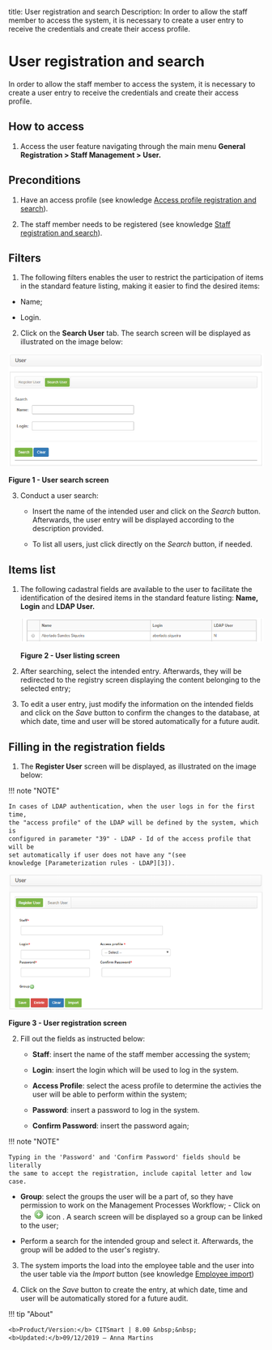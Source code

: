title: User registration and search
Description: In order to allow the staff member to access the system, it is necessary to create a user entry to receive the credentials and create their access profile.

# User registration and search

In order to allow the staff member to access the system, it is necessary to
create a user entry to receive the credentials and create their access profile.

How to access
-------------

1.  Access the user feature navigating through the main menu **General
    Registration > Staff Management > User.**

Preconditions
-------------

1.  Have an access profile (see knowledge [Access profile registration and
    search][1]).

2.  The staff member needs to be registered (see knowledge [Staff registration
    and
    search][2]).

Filters
-------

1.  The following filters enables the user to restrict the participation of
    items in the standard feature listing, making it easier to find the desired
    items:

   - Name;

   - Login.

2.  Click on the **Search User** tab. The search screen will be displayed as
    illustrated on the image below:

![Criar](images/user-1.png)

**Figure 1 - User search screen**

3.  Conduct a user search:

    - Insert the name of the intended user and click on the *Search* button.
    Afterwards, the user entry will be displayed according to the description
    provided.

    - To list all users, just click directly on the *Search* button, if needed.

Items list
----------

1.  The following cadastral fields are available to the user to facilitate the
    identification of the desired items in the standard feature listing: **Name,
    Login** and **LDAP User.**

    ![Criar](images/user-2.png)

     **Figure 2 - User listing screen**

2.  After searching, select the intended entry. Afterwards, they will be
    redirected to the registry screen displaying the content belonging to the
    selected entry;

3.  To edit a user entry, just modify the information on the intended fields and
    click on the *Save* button to confirm the changes to the database, at which
    date, time and user will be stored automatically for a future audit.

Filling in the registration fields
----------------------------------

1.  The **Register User** screen will be displayed, as illustrated on the image
    below:

!!! note "NOTE"

    In cases of LDAP authentication, when the user logs in for the first time,
    the "access profile" of the LDAP will be defined by the system, which is
    configured in parameter "39" - LDAP - Id of the access profile that will be
    set automatically if user does not have any "(see
    knowledge [Parameterization rules - LDAP][3]).

![Criar](images/user-3.png)

**Figure 3 - User registration screen**

2.  Fill out the fields as instructed below:

    -  **Staff**: insert the name of the staff member accessing the system;

    -  **Login**: insert the login which will be used to log in the system.

    -  **Access Profile**: select the acess profile to determine the activies the
    user will be able to perform within the system;

    -  **Password**: insert a password to log in the system.

    -  **Confirm Password**: insert the password again;

!!! note "NOTE"

    Typing in the 'Password' and 'Confirm Password' fields should be literally
    the same to accept the registration, include capital letter and low case.

   -  **Group**: select the groups the user will be a part of, so they have
    permission to work on the Management Processes Workflow;
                                                                                                                                      -  Click on the  ![Criar](images/user-4.png) icon . A search screen will be displayed so a group can be linked
       to the user;

   -  Perform a search for the intended group and select it. Afterwards, the group will be added to the user's registry.

3.  The system imports the load into the employee table and the user into the
    user table via the *Import* button (see knowledge [Employee
    import][4])

4.  Click on the *Save* button to create the entry, at which date, time and user
    will be automatically stored for a future audit.


[1]:/en-us/citsmart-platform-7/initial-settings/access-settings/profile/user-profile.html
[2]:/en-us/citsmart-platform-7/initial-settings/access-settings/user/employee.html
[3]:/en-us/citsmart-platform-7/plataform-administration/parameters-list/parametrization-ldap.html
[4]:/en-us/citsmart-platform-7/plataform-administration/data-and-import/employee-import.html

!!! tip "About"

    <b>Product/Version:</b> CITSmart | 8.00 &nbsp;&nbsp;
    <b>Updated:</b>09/12/2019 – Anna Martins
